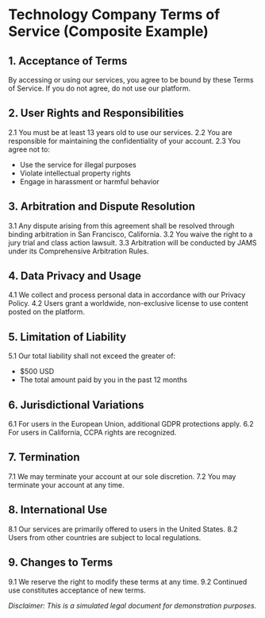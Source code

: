 # Technology Company Terms of Service (Composite Example)

## 1. Acceptance of Terms
By accessing or using our services, you agree to be bound by these Terms of Service. If you do not agree, do not use our platform.

## 2. User Rights and Responsibilities
2.1 You must be at least 13 years old to use our services.
2.2 You are responsible for maintaining the confidentiality of your account.
2.3 You agree not to:
- Use the service for illegal purposes
- Violate intellectual property rights
- Engage in harassment or harmful behavior

## 3. Arbitration and Dispute Resolution
3.1 Any dispute arising from this agreement shall be resolved through binding arbitration in San Francisco, California.
3.2 You waive the right to a jury trial and class action lawsuit.
3.3 Arbitration will be conducted by JAMS under its Comprehensive Arbitration Rules.

## 4. Data Privacy and Usage
4.1 We collect and process personal data in accordance with our Privacy Policy.
4.2 Users grant a worldwide, non-exclusive license to use content posted on the platform.

## 5. Limitation of Liability
5.1 Our total liability shall not exceed the greater of:
- $500 USD
- The total amount paid by you in the past 12 months

## 6. Jurisdictional Variations
6.1 For users in the European Union, additional GDPR protections apply.
6.2 For users in California, CCPA rights are recognized.

## 7. Termination
7.1 We may terminate your account at our sole discretion.
7.2 You may terminate your account at any time.

## 8. International Use
8.1 Our services are primarily offered to users in the United States.
8.2 Users from other countries are subject to local regulations.

## 9. Changes to Terms
9.1 We reserve the right to modify these terms at any time.
9.2 Continued use constitutes acceptance of new terms.

*Disclaimer: This is a simulated legal document for demonstration purposes.*